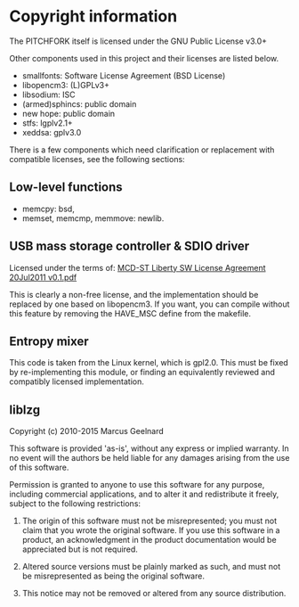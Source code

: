 # Copyright information

The PITCHFORK itself is licensed under the GNU Public License v3.0+

Other components used in this project and their licenses are listed below.

- smallfonts: Software License Agreement (BSD License)
- libopencm3: (L)GPLv3+
- libsodium: ISC
- (armed)sphincs: public domain
- new hope: public domain
- stfs: lgplv2.1+
- xeddsa: gplv3.0

There is a few components which need clarification or replacement with
compatible licenses, see the following sections:

## Low-level functions

 - memcpy: bsd,
 - memset, memcmp, memmove: newlib.

## USB mass storage controller & SDIO driver

Licensed under the terms of: [MCD-ST Liberty SW License Agreement 20Jul2011 v0.1.pdf](https://pitchfork.ist/git/firmware/plain/usb/msc/MCD-ST%20Liberty%20SW%20License%20Agreement%2020Jul2011%20v0.1.pdf)

This is clearly a non-free license, and the implementation should be
replaced by one based on libopencm3. If you want, you can compile
without this feature by removing the HAVE_MSC define from the
makefile.

## Entropy mixer

This code is taken from the Linux kernel, which is gpl2.0. This must
be fixed by re-implementing this module, or finding an equivalently
reviewed and compatibly licensed implementation.

## liblzg

Copyright (c) 2010-2015 Marcus Geelnard

This software is provided 'as-is', without any express or implied
warranty. In no event will the authors be held liable for any damages
arising from the use of this software.

Permission is granted to anyone to use this software for any purpose,
including commercial applications, and to alter it and redistribute it
freely, subject to the following restrictions:

1. The origin of this software must not be misrepresented; you must not
   claim that you wrote the original software. If you use this software
   in a product, an acknowledgment in the product documentation would
   be appreciated but is not required.

2. Altered source versions must be plainly marked as such, and must not
   be misrepresented as being the original software.

3. This notice may not be removed or altered from any source
   distribution.
